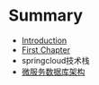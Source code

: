 # Summary

* [Introduction](README.md)
* [First Chapter](chapter1.md)
* springcloud技术栈
* [微服务数据库架构](.md)

